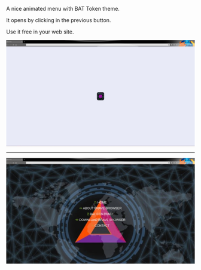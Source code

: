 A nice animated menu with BAT Token theme.

It opens by clicking in the previous button.

Use it free in your web site.


[![](https://github.com/fernangon/BAT_Token_Menu/blob/main/image1.jpg)](https://github.com/fernangon/BAT_Token_Menu/blob/main/image1.jpg)


------------


[![](https://github.com/fernangon/BAT_Token_Menu/blob/main/image2.jpg)](https://github.com/fernangon/BAT_Token_Menu/blob/main/image2.jpg)
